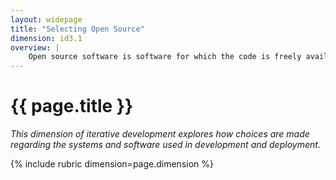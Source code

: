 ```yaml
---
layout: widepage
title: "Selecting Open Source"
dimension: id3.1
overview: |
    Open source software is software for which the code is freely available. That is, the "source" is "open." Systems built for the state are built using the taxpayer's dollars: they should have access to, and own, the software they paid for. This lesson is about how decisions are made in selecting software systems, and provides examples of free and open software that you might keep your eyes open for.
---
```


# {{ page.title }}

*This dimension of iterative development explores how choices are made regarding the systems and software used in development and deployment*.

{% include rubric dimension=page.dimension %}

